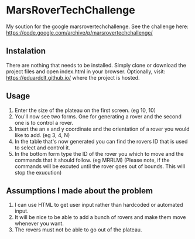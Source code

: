 # MarsRoverTechChallenge

My soution for the google marsrovertechchallenge. 
See the challenge here: 
https://code.google.com/archive/p/marsrovertechchallenge/ 

## Instalation 

There are nothing that needs to be installed. Simply clone or download the project files and open index.html in your browser.
Optionally, visit: https://eduardclt.github.io/ where the project is hosted.

## Usage

1. Enter the size of the plateau on the first screen. (eg 10, 10)
2. You'll now see two forms. One for generating a rover and the second one is to control a rover.
3. Insert the an x and y coordinate and the orientation of a rover you would like to add. (eg 3, 4, N)
4. In the table that's now generated you can find the rovers ID that is used to select and control it.
5. In the bottom form type the ID of the rover you which to move and the commands that it should follow. (eg MRRLM)
(Please note, if the commands will be excuted until the rover goes out of bounds. This will stop the exucution) 

## Assumptions I made about the problem

1. I can use HTML to get user input rather than hardcoded or automated input.
2. It will be nice to be able to add a bunch of rovers and make them move whenever you want.
3. The rovers must not be able to go out of the plateau.
